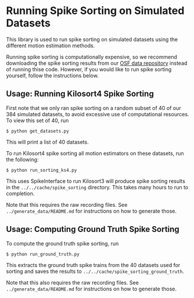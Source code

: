 # Running Spike Sorting on Simulated Datasets

This library is used to run spike sorting on simulated datasets using the
different motion estimation methods.

Running spike sorting is computationally expensive, so we recommend downloading
the spike sorting results from our [OSF data
repository](https://osf.io/acu8j/files/osfstorage) instead of running thise
code. However, if you would like to run spike sorting yourself, follow the
instructions below.

## Usage: Running Kilosort4 Spike Sorting

First note that we only ran spike sorting on a random subset of 40 of our 384
simulated datasets, to avoid excessive use of computational resources. To view
this set of 40, run
```
$ python get_datasets.py
```
This will print a list of 40 datasets.

To run Kilosort4 spike sorting all motion estimators on these datasets, run the
following:
```
$ python run_sorting_ks4.py
```
This uses SpikeInterface to run Kilosort3 will produce spike sorting results in
the `../../cache/spike_sorting` directory. This takes many hours to run to
completion.

Note that this requires the raw recording files. See
`../generate_data/README.md` for instructions on how to generate those.

## Usage: Computing Ground Truth Spike Sorting

To compute the ground truth spike sorting, run
```
$ python run_ground_truth.py
```
This extracts the ground truth spike trains from the 40 datasets used for
sorting and saves the results to `../../cache/spike_sorting_ground_truth`.

Note that this also requires the raw recording files. See
`../generate_data/README.md` for instructions on how to generate those.
